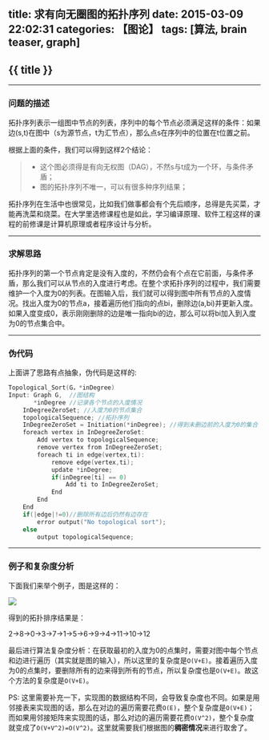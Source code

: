 title: 求有向无圈图的拓扑序列
date: 2015-03-09 22:02:31
categories: 【图论】
tags: [算法, brain teaser, graph]
---
## {{ title }} ##

---
### 问题的描述 ###
拓扑序列表示一组图中节点的列表，序列中的每个节点必须满足这样的条件：如果边(s,t)在图中（s为源节点，t为汇节点），那么点s在序列中的位置在t位置之前。

根据上面的条件，我们可以得到这样2个结论：

> * 这个图必须得是有向无权图（DAG），不然s与t成为一个环，与条件矛盾；
> * 图的拓扑序列不唯一，可以有很多种序列结果；

拓扑序列在生活中也很常见，比如我们做事都会有个先后顺序，总得是先买菜，才能再洗菜和烧菜。在大学里选修课程也是如此，学习编译原理、软件工程这样的课程的前修课是计算机原理或者程序设计与分析。

---
### 求解思路 ###
拓扑序列的第一个节点肯定是没有入度的，不然仍会有个点在它前面，与条件矛盾，那么我们可以从节点的入度进行考虑。在整个求拓扑序列的过程中，我们需要维护一个入度为0的列表。在图输入后，我们就可以得到图中所有节点的入度情况。找出入度为0的节点a，接着遍历他们指向的点bi，删除边(a,bi)并更新入度。如果入度变成0，表示刚刚删除的边是唯一指向bi的边，那么可以将bi加入到入度为0的节点集合中。

---
### 伪代码 ###
上面讲了思路有点抽象，伪代码是这样的:

```C++
Topological_Sort(G，*inDegree)
Input: Graph G,  //图结构
	   *inDegree //记录各个节点的入度情况
	InDegreeZeroSet; //入度为0的节点集合
	topologicalSequence; //拓扑序列
	InDegreeZeroSet = Initiation(*inDegree); //得到未删边前的入度为0的集合
	foreach vertex in InDegreeZeroSet:
		Add vertex to topologicalSequence;
		remove vertex from InDegreeZeroSet;
		foreach ti in edge(vertex,ti):
			remove edge(vertex,ti);
			update *inDegree;
			if(inDegree[ti] == 0)
				Add ti to InDegreeZeroSet;
			End
		End
	End
	if(|edge|!=0)//删除所有边后仍然有边存在
		error output("No topological sort");
	else
		output topologicalSequence;
```

---
### 例子和复杂度分析 ###
下面我们来举个例子，图是这样的：

<img src="/img/topologicalGraph.png"  class="img-shadow img-center"/>

得到的拓扑排序结果是：

2->8->0->3->7->1->5->6->9->4->11->10->12

最后进行算法复杂度分析：在获取最初的入度为0的点集时，需要对图中每个节点和边进行遍历（其实就是图的输入），所以这里的复杂度是`O(V+E)`。接着遍历入度为0的点集时，要删除所有的边来得到所有的节点，所以复杂度也是`O(V+E)`。故这个方法的复杂度是`O(V+E)`。

PS: 这里需要补充一下，实现图的数据结构不同，会导致复杂度也不同。如果是用邻接表来实现图的话，那么在对边的遍历需要花费`O(E)`，整个复杂度是`O(V+E)`；而如果用邻接矩阵来实现图的话，那么对边的遍历需要花费`O(V^2)`，整个复杂度就变成了`O(V+V^2)=O(V^2)`。这里就需要我们根据图的**稠密情况**来进行取舍了。

